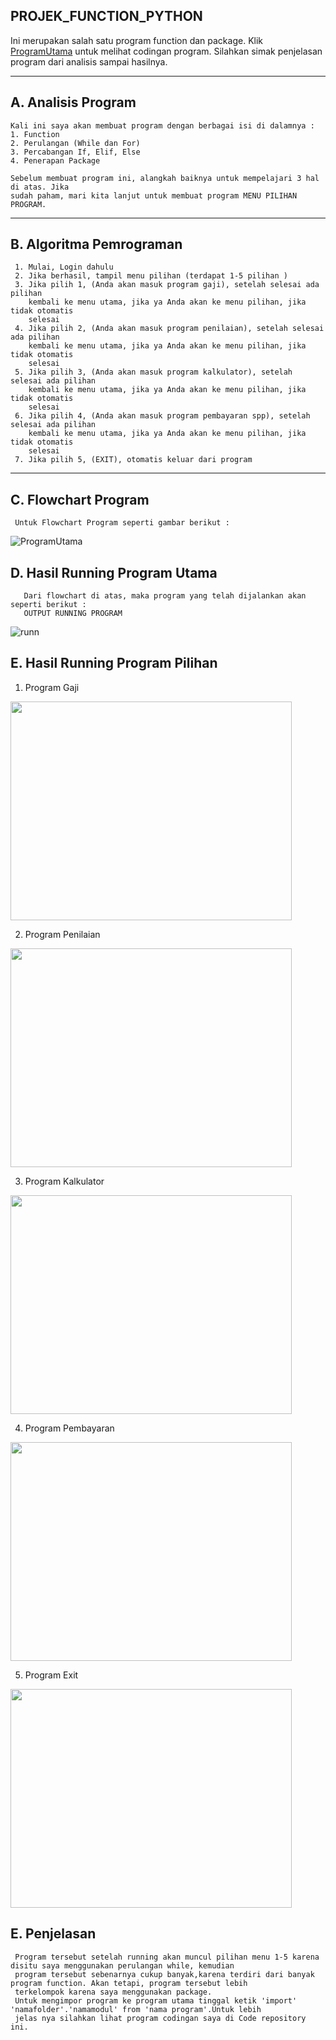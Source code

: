 ## PROJEK_FUNCTION_PYTHON

   Ini merupakan salah satu program function dan package. Klik [ProgramUtama][link-Program-Utama] untuk melihat codingan program. Silahkan simak penjelasan program dari analisis sampai hasilnya.

-------------------------------------------------------------------------------------------
##  A. Analisis Program

    Kali ini saya akan membuat program dengan berbagai isi di dalamnya :
    1. Function
    2. Perulangan (While dan For)
    3. Percabangan If, Elif, Else
    4. Penerapan Package

    Sebelum membuat program ini, alangkah baiknya untuk mempelajari 3 hal di atas. Jika
    sudah paham, mari kita lanjut untuk membuat program MENU PILIHAN PROGRAM.

-------------------------------------------------------------------------------------------
##  B. Algoritma Pemrograman

     1. Mulai, Login dahulu
     2. Jika berhasil, tampil menu pilihan (terdapat 1-5 pilihan )
     3. Jika pilih 1, (Anda akan masuk program gaji), setelah selesai ada pilihan
        kembali ke menu utama, jika ya Anda akan ke menu pilihan, jika tidak otomatis
        selesai
     4. Jika pilih 2, (Anda akan masuk program penilaian), setelah selesai ada pilihan
        kembali ke menu utama, jika ya Anda akan ke menu pilihan, jika tidak otomatis
        selesai
     5. Jika pilih 3, (Anda akan masuk program kalkulator), setelah selesai ada pilihan
        kembali ke menu utama, jika ya Anda akan ke menu pilihan, jika tidak otomatis
        selesai
     6. Jika pilih 4, (Anda akan masuk program pembayaran spp), setelah selesai ada pilihan
        kembali ke menu utama, jika ya Anda akan ke menu pilihan, jika tidak otomatis
        selesai
     7. Jika pilih 5, (EXIT), otomatis keluar dari program

-------------------------------------------------------------------------------------------

##  C. Flowchart Program
     
     Untuk Flowchart Program seperti gambar berikut :
   
   
![ProgramUtama](https://user-images.githubusercontent.com/45529723/55281212-b9779380-5363-11e9-8870-49ed2ae7adfd.jpg)

##  D. Hasil Running Program Utama
     
       Dari flowchart di atas, maka program yang telah dijalankan akan seperti berikut :
       OUTPUT RUNNING PROGRAM

![runn](https://user-images.githubusercontent.com/45529723/55281295-db254a80-5364-11e9-8e06-5fe9702a19f0.jpg)

##  E. Hasil Running Program Pilihan
1. Program Gaji 
<img src="https://user-images.githubusercontent.com/45529723/55687627-5d32f600-5999-11e9-9ca7-304b24196973.png" width="450" height="350" />




2. Program Penilaian
<img src="https://user-images.githubusercontent.com/45529723/55687641-82276900-5999-11e9-864c-3b8cdaf36452.png" width="450" height="350" />




3. Program Kalkulator
<img src="https://user-images.githubusercontent.com/45529723/55687649-910e1b80-5999-11e9-996d-ac7d682f512a.png" width="450" height="350" />



4. Program Pembayaran
<img src="https://user-images.githubusercontent.com/45529723/55687651-9f5c3780-5999-11e9-8cb2-1e7c908e0081.png" width="450" height="350" />




5. Program Exit
<img src="(https://user-images.githubusercontent.com/45529723/55687656-a8e59f80-5999-11e9-848e-b2dd3dcf0753.png" width="450" height="350" />


       
##  E. Penjelasan

     Program tersebut setelah running akan muncul pilihan menu 1-5 karena disitu saya menggunakan perulangan while, kemudian
     program tersebut sebenarnya cukup banyak,karena terdiri dari banyak program function. Akan tetapi, program tersebut lebih
     terkelompok karena saya menggunakan package. 
     Untuk mengimpor program ke program utama tinggal ketik 'import' 'namafolder'.'namamodul' from 'nama program'.Untuk lebih
     jelas nya silahkan lihat program codingan saya di Code repository ini.

[link-Program-Utama]:https://github.com/ikhsanmaulana15/MENU_UTAMA/blob/master/Codingan/programok.py


